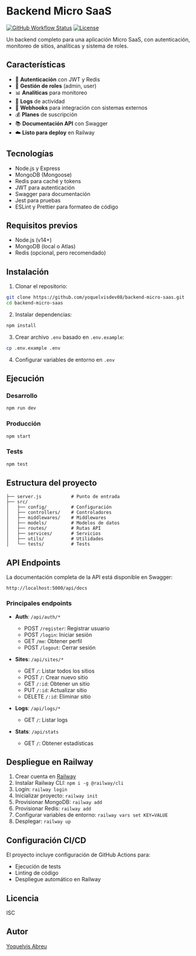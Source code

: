 # Backend Micro SaaS

[![GitHub Workflow Status](https://img.shields.io/github/actions/workflow/status/yoquelvisdev08/backend-micro-saas/ci.yml?branch=main)](https://github.com/yoquelvisdev08/backend-micro-saas/actions)
[![License](https://img.shields.io/github/license/yoquelvisdev08/backend-micro-saas)](https://github.com/yoquelvisdev08/backend-micro-saas/blob/main/LICENSE)

Un backend completo para una aplicación Micro SaaS, con autenticación, monitoreo de sitios, analíticas y sistema de roles.

## Características

- 🔐 **Autenticación** con JWT y Redis
- 👥 **Gestión de roles** (admin, user)
- 📊 **Analíticas** para monitoreo
- 📝 **Logs** de actividad
- 🔄 **Webhooks** para integración con sistemas externos
- 💰 **Planes** de suscripción
- 📚 **Documentación API** con Swagger
- ☁️ **Listo para deploy** en Railway

## Tecnologías

- Node.js y Express
- MongoDB (Mongoose)
- Redis para caché y tokens
- JWT para autenticación
- Swagger para documentación
- Jest para pruebas
- ESLint y Prettier para formateo de código

## Requisitos previos

- Node.js (v14+)
- MongoDB (local o Atlas)
- Redis (opcional, pero recomendado)

## Instalación

1. Clonar el repositorio:

```bash
git clone https://github.com/yoquelvisdev08/backend-micro-saas.git
cd backend-micro-saas
```

2. Instalar dependencias:

```bash
npm install
```

3. Crear archivo `.env` basado en `.env.example`:

```bash
cp .env.example .env
```

4. Configurar variables de entorno en `.env`

## Ejecución

### Desarrollo

```bash
npm run dev
```

### Producción

```bash
npm start
```

### Tests

```bash
npm test
```

## Estructura del proyecto

```
├── server.js           # Punto de entrada
├── src/
│   ├── config/         # Configuración
│   ├── controllers/    # Controladores
│   ├── middlewares/    # Middlewares
│   ├── models/         # Modelos de datos
│   ├── routes/         # Rutas API
│   ├── services/       # Servicios
│   ├── utils/          # Utilidades
│   └── tests/          # Tests
```

## API Endpoints

La documentación completa de la API está disponible en Swagger:

```
http://localhost:5000/api/docs
```

### Principales endpoints

- **Auth**: `/api/auth/*`
  - POST `/register`: Registrar usuario
  - POST `/login`: Iniciar sesión
  - GET `/me`: Obtener perfil
  - POST `/logout`: Cerrar sesión

- **Sites**: `/api/sites/*`
  - GET `/`: Listar todos los sitios
  - POST `/`: Crear nuevo sitio
  - GET `/:id`: Obtener un sitio
  - PUT `/:id`: Actualizar sitio
  - DELETE `/:id`: Eliminar sitio

- **Logs**: `/api/logs/*`
  - GET `/`: Listar logs

- **Stats**: `/api/stats`
  - GET `/`: Obtener estadísticas

## Despliegue en Railway

1. Crear cuenta en [Railway](https://railway.app/)
2. Instalar Railway CLI: `npm i -g @railway/cli`
3. Login: `railway login`
4. Inicializar proyecto: `railway init`
5. Provisionar MongoDB: `railway add`
6. Provisionar Redis: `railway add`
7. Configurar variables de entorno: `railway vars set KEY=VALUE`
8. Desplegar: `railway up`

## Configuración CI/CD

El proyecto incluye configuración de GitHub Actions para:

- Ejecución de tests
- Linting de código
- Despliegue automático en Railway

## Licencia

ISC

## Autor

[Yoquelvis Abreu](https://github.com/yoquelvisdev08) 
